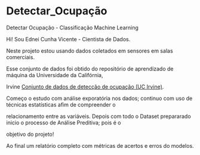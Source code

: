 # Detectar_Ocupação
Detectar Ocupação - Classificação Machine Learning

Hi! Sou Ednei Cunha Vicente - Cientista de Dados.

Neste projeto estou usando dados coletados em sensores em salas comerciais.

Esse conjunto de dados foi obtido do repositório de aprendizado de máquina da Universidade da Califórnia,

Irvine [Conjunto de dados de detecção de ocupação (UC Irvine)](https://archive.ics.uci.edu/ml/datasets/Occupancy+Detection+#).

Começo o estudo com análise exporatória nos dados; continuo com uso de técnicas estatísticas afim de compreender o 

relacionamento entre as variáveis. Depois com todo o Dataset prepararado inicio o processo de Análise Preditiva; pois é o 

objetivo do projeto!

Ao final um relatório completo com métricas de acertos e erros do modelos.


